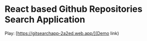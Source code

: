 # React based Github Repositories Search Application

Play: [https://gitsearchapp-2a2ed.web.app/](Demo link)
